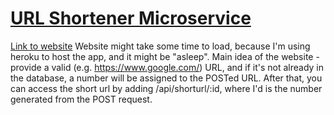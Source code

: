 # [URL Shortener Microservice](https://www.freecodecamp.org/learn/apis-and-microservices/apis-and-microservices-projects/url-shortener-microservice)
[Link to website](https://pivanov-fcc-url-shortener-msrv.herokuapp.com/)
Website might take some time to load, because I'm using heroku to host the app, and it might be "asleep".
Main idea of the website - provide a valid (e.g. https://www.google.com/) URL, and if it's not already in the database, a number will be assigned to the POSTed URL. After that, you can access the short url by adding /api/shorturl/:id, where I'd is the number generated from the POST request.
